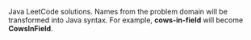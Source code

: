 Java LeetCode solutions. Names from the problem domain will be transformed into Java syntax. For example, **cows-in-field** will become **CowsInField**.

